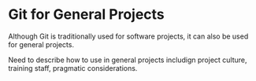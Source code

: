 # Git for General Projects

Although Git is traditionally used for software projects, it can also be used for general projects.

Need to describe how to use in general projects includign project culture, training staff, pragmatic considerations.
